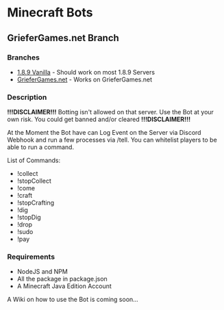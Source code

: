 # Minecraft Bots
## GrieferGames.net Branch
### Branches
- [1.8.9 Vanilla](https://github.com/TigerbyteDev/minecraft-bot/tree/1.8.9-Vanilla) - Should work on most 1.8.9 Servers
- [GrieferGames.net](https://github.com/TigerbyteDev/minecraft-bot/tree/griefergames) - Works on GrieferGames.net

### Description
**!!!DISCLAIMER!!!**
Botting isn't allowed on that server. Use the Bot at your own risk. You could get banned and/or cleared **!!!DISCLAIMER!!!**

At the Moment the Bot have can Log Event on the Server via Discord Webhook and run a few processes via /tell.
You can whitelist players to be able to run a command.

List of Commands:
- !collect
- !stopCollect
- !come
- !craft
- !stopCrafting
- !dig
- !stopDig
- !drop
- !sudo
- !pay

### Requirements
- NodeJS and NPM
- All the package in package.json
- A Minecraft Java Edition Account

A Wiki on how to use the Bot is coming soon...